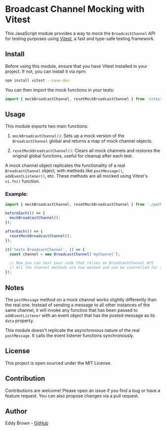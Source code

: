 # Broadcast Channel Mocking with Vitest

This JavaScript module provides a way to mock the `BroadcastChannel` API for testing purposes using [Vitest](https://github.com/vitest-dev/vitest), a fast and type-safe testing framework.

## Install

Before using this module, ensure that you have Vitest installed in your project. If not, you can install it via npm:

```bash
npm install vitest --save-dev
```

You can then import the mock functions in your tests:

```javascript
import { mockBroadcastChannel, resetMockBroadcastChannel } from 'vitest-mock-broadcast-channel';
```

## Usage

This module exports two main functions:

1. `mockBroadcastChannel()`: Sets up a mock version of the `BroadcastChannel` global and returns a map of mock channel objects.

2. `resetMockBroadcastChannel()`: Clears all mock channels and restores the original global functions, useful for cleanup after each test.

A mock channel object replicates the functionality of a real `BroadcastChannel` object, with methods like `postMessage()`, `addEventListener()`, etc. These methods are all mocked using Vitest's `vi.fn()` function.

### Example:

```javascript
import { mockBroadcastChannel, resetMockBroadcastChannel } from './path/to/mockBroadcastChannel';

beforeEach(() => {
  mockBroadcastChannel();
});

afterEach(() => {
  resetMockBroadcastChannel();
});

it('tests BroadcastChannel', () => {
  const channel = new BroadcastChannel('myChannel');

  // Now you can test your code that relies on BroadcastChannel API
  // All the channel methods are now mocked and can be controlled for testing purposes
});
```

## Notes

The `postMessage` method on a mock channel works slightly differently than the real one. Instead of sending a message to all other instances of the same channel, it will invoke any function that has been passed to `addEventListener` with an event object that has the posted message as its `data` property.

This module doesn't replicate the asynchronous nature of the real `postMessage`. It calls the event listener functions synchronously.

## License

This project is open sourced under the MIT License.

## Contribution

Contributions are welcome! Please open an issue if you find a bug or have a feature request. You can also propose changes via a pull request.

## Author

Eddy Brown - [GitHub](https://github.com/emab)
